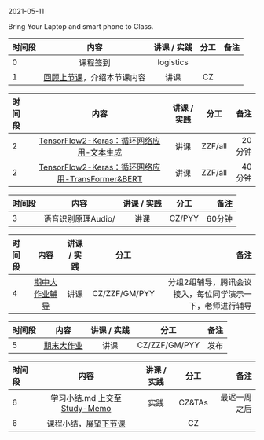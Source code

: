 2021-05-11

Bring Your Laptop and smart phone  to Class. 

| 时间段 |  内容    | 讲课 / 实践     |  分工  |  备注       |
| :---   |   :----:    |   :----:    |    :----:    | ---: |
|   0    |  课程签到     |  logistics   |          |        |
|   1    |  [回顾上节课](../WW11/WW11-Plan.md)，介绍本节课内容     |  讲课    |     CZ     |       |

|  时间段 |          内容        | 讲课 / 实践 | 分工  | 备注 |
| :----- | :-------------------: | :------: | :---: | ---: |
|   2    |   [TensorFlow2-Keras：循环网络应用-文本生成](../../../DeepLearning/TensorFlow2-rnn-basic.md)         |     讲课     |    ZZF/all      |    20分钟    |
|   2    |   [TensorFlow2-Keras：循环网络应用-TransFormer&BERT](../../../DeepLearning/TensorFlow2-rnn-basic.md)         |     讲课     |    ZZF/all      |   40分钟     |

| 时间段 |          内容        | 讲课 / 实践 | 分工  | 备注 |
| :----- | :-------------------: | :------: | :---: | ---: |
|   3    |    语音识别原理Audio/        |       讲课       |    CZ/PYY       |   60分钟     |


|  时间段 |          内容        | 讲课 / 实践 | 分工  | 备注 |
| :----- | :-------------------: | :------: | :---: | ---: |
|   4    |   [期中大作业辅导](../../../Course-Projects/4_Project/BDMI-2021S-大作业-说明.md)         |     讲课     |    CZ/ZZF/GM/PYY      |   分组2组辅导，腾讯会议接入，每位同学演示一下，老师进行辅导      |

|  时间段 |          内容        | 讲课 / 实践 | 分工  | 备注 |
| :----- | :-------------------: | :------: | :---: | ---: |
|   5    |   [期末大作业](../../../Course-Projects/5_Project/BDMI-2021S-大作业-说明.md)         |     讲课     |    CZ/ZZF/GM/PYY      |   发布      |

| 时间段  |  内容    |  讲课 / 实践     |  分工  |  备注       |
| :----  |   :----:    |   :----:    |    :----:    | ---: |
|   6    | 学习小结.md 上交至[Study-Memo](../../../Study-Memo)   |  实践    |     CZ&TAs     |   最迟一周之后     |
|   6    | 课程小结，[展望下节课](../WW13/WW13-Plan.md)    |     |  CZ   |       |

